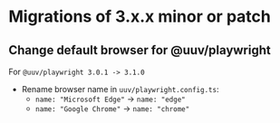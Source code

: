 # Migrations of 3.x.x minor or patch

## Change default browser for @uuv/playwright
For `@uuv/playwright 3.0.1 -> 3.1.0`
- Rename browser name in `uuv/playwright.config.ts`:
  - `name: "Microsoft Edge"` -> `name: "edge"`
  - `name: "Google Chrome"` -> `name: "chrome"`
